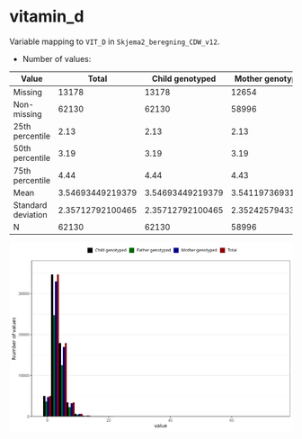 # vitamin_d
Variable mapping to `VIT_D` in `Skjema2_beregning_CDW_v12`.
- Number of values:

| Value | Total | Child genotyped | Mother genotyped | Father genotyped |
| ----- | ----- | --------------- | ---------------- | ---------------- |
| Missing | 13178 | 13178 | 12654 | 6217 |
| Non-missing | 62130 | 62130 | 58996 | 43867 |
| 25th percentile | 2.13 | 2.13 | 2.13 | 2.11 |
| 50th percentile | 3.19 | 3.19 | 3.19 | 3.15 |
| 75th percentile | 4.44 | 4.44 | 4.43 | 4.4 |
| Mean | 3.54693449219379 | 3.54693449219379 | 3.54119736931317 | 3.50179519912463 |
| Standard deviation | 2.35712792100465 | 2.35712792100465 | 2.35242579433541 | 2.33735185901788 |
| N | 62130 | 62130 | 58996 | 43867 |



![](vitamin_d_n.png)



